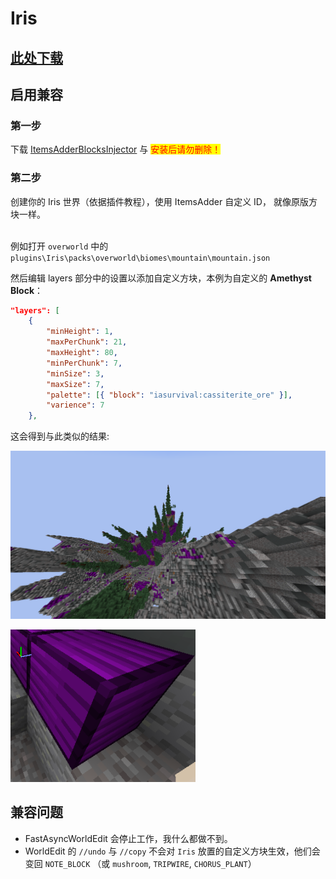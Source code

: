 # Iris

## [此处下载](https://www.spigotmc.org/resources/iris-world-gen-custom-biome-colors.84586/)

## 启用兼容

### 第一步

下载 [ItemsAdderBlocksInjector](https://www.spigotmc.org/resources/itemsadderblocksinjector.102078/) 与 <mark style="color:red;">安装后请勿删除！</mark>

### 第二步

创建你的 Iris 世界（依据插件教程），使用 ItemsAdder 自定义 ID， 就像原版方块一样。

\
例如打开 `overworld` 中的 `plugins\Iris\packs\overworld\biomes\mountain\mountain.json`

然后编辑 layers 部分中的设置以添加自定义方块，本例为自定义的 **Amethyst Block**：

```json
"layers": [
    {
        "minHeight": 1,
        "maxPerChunk": 21,
        "maxHeight": 80,
        "minPerChunk": 7,
        "minSize": 3,
        "maxSize": 7,
        "palette": [{ "block": "iasurvival:cassiterite_ore" }],
        "varience": 7
    },
```

这会得到与此类似的结果:

![](<../../.gitbook/assets/image (49).png>)

![](<../../.gitbook/assets/image (96).png>)

## 兼容问题

* FastAsyncWorldEdit 会停止工作，我什么都做不到。
* WorldEdit 的 `//undo` 与 `//copy` 不会对 `Iris` 放置的自定义方块生效，他们会变回 `NOTE_BLOCK` （或 `mushroom`, `TRIPWIRE`, `CHORUS_PLANT`）

